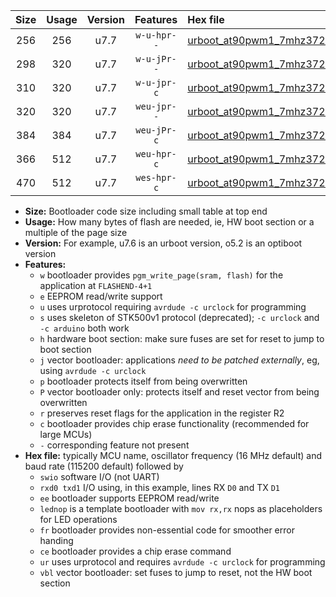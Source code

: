 |Size|Usage|Version|Features|Hex file|
|:-:|:-:|:-:|:-:|:--|
|256|256|u7.7|`w-u-hpr--`|[urboot_at90pwm1_7mhz3728_57600bps_swio_rxb0_txb1_ur.hex](https://raw.githubusercontent.com/stefanrueger/urboot.hex/main/mcus/at90pwm1/fcpu_7mhz3728/57600_bps/urboot_at90pwm1_7mhz3728_57600bps_swio_rxb0_txb1_ur.hex)|
|298|320|u7.7|`w-u-jPr--`|[urboot_at90pwm1_7mhz3728_57600bps_swio_rxb0_txb1_lednop_fr_ur_vbl.hex](https://raw.githubusercontent.com/stefanrueger/urboot.hex/main/mcus/at90pwm1/fcpu_7mhz3728/57600_bps/urboot_at90pwm1_7mhz3728_57600bps_swio_rxb0_txb1_lednop_fr_ur_vbl.hex)|
|310|320|u7.7|`w-u-jpr-c`|[urboot_at90pwm1_7mhz3728_57600bps_swio_rxb0_txb1_lednop_fr_ce_ur_vbl.hex](https://raw.githubusercontent.com/stefanrueger/urboot.hex/main/mcus/at90pwm1/fcpu_7mhz3728/57600_bps/urboot_at90pwm1_7mhz3728_57600bps_swio_rxb0_txb1_lednop_fr_ce_ur_vbl.hex)|
|320|320|u7.7|`weu-jpr--`|[urboot_at90pwm1_7mhz3728_57600bps_swio_rxb0_txb1_ee_ur_vbl.hex](https://raw.githubusercontent.com/stefanrueger/urboot.hex/main/mcus/at90pwm1/fcpu_7mhz3728/57600_bps/urboot_at90pwm1_7mhz3728_57600bps_swio_rxb0_txb1_ee_ur_vbl.hex)|
|384|384|u7.7|`weu-jPr-c`|[urboot_at90pwm1_7mhz3728_57600bps_swio_rxb0_txb1_ee_lednop_fr_ce_ur_vbl.hex](https://raw.githubusercontent.com/stefanrueger/urboot.hex/main/mcus/at90pwm1/fcpu_7mhz3728/57600_bps/urboot_at90pwm1_7mhz3728_57600bps_swio_rxb0_txb1_ee_lednop_fr_ce_ur_vbl.hex)|
|366|512|u7.7|`weu-hpr-c`|[urboot_at90pwm1_7mhz3728_57600bps_swio_rxb0_txb1_ee_lednop_fr_ce_ur.hex](https://raw.githubusercontent.com/stefanrueger/urboot.hex/main/mcus/at90pwm1/fcpu_7mhz3728/57600_bps/urboot_at90pwm1_7mhz3728_57600bps_swio_rxb0_txb1_ee_lednop_fr_ce_ur.hex)|
|470|512|u7.7|`wes-hpr-c`|[urboot_at90pwm1_7mhz3728_57600bps_swio_rxb0_txb1_ee_lednop_fr_ce.hex](https://raw.githubusercontent.com/stefanrueger/urboot.hex/main/mcus/at90pwm1/fcpu_7mhz3728/57600_bps/urboot_at90pwm1_7mhz3728_57600bps_swio_rxb0_txb1_ee_lednop_fr_ce.hex)|

- **Size:** Bootloader code size including small table at top end
- **Usage:** How many bytes of flash are needed, ie, HW boot section or a multiple of the page size
- **Version:** For example, u7.6 is an urboot version, o5.2 is an optiboot version
- **Features:**
  + `w` bootloader provides `pgm_write_page(sram, flash)` for the application at `FLASHEND-4+1`
  + `e` EEPROM read/write support
  + `u` uses urprotocol requiring `avrdude -c urclock` for programming
  + `s` uses skeleton of STK500v1 protocol (deprecated); `-c urclock` and `-c arduino` both work
  + `h` hardware boot section: make sure fuses are set for reset to jump to boot section
  + `j` vector bootloader: applications *need to be patched externally*, eg, using `avrdude -c urclock`
  + `p` bootloader protects itself from being overwritten
  + `P` vector bootloader only: protects itself and reset vector from being overwritten
  + `r` preserves reset flags for the application in the register R2
  + `c` bootloader provides chip erase functionality (recommended for large MCUs)
  + `-` corresponding feature not present
- **Hex file:** typically MCU name, oscillator frequency (16 MHz default) and baud rate (115200 default) followed by
  + `swio` software I/O (not UART)
  + `rxd0 txd1` I/O using, in this example, lines RX `D0` and TX `D1`
  + `ee` bootloader supports EEPROM read/write
  + `lednop` is a template bootloader with `mov rx,rx` nops as placeholders for LED operations
  + `fr` bootloader provides non-essential code for smoother error handing
  + `ce` bootloader provides a chip erase command
  + `ur` uses urprotocol and requires `avrdude -c urclock` for programming
  + `vbl` vector bootloader: set fuses to jump to reset, not the HW boot section
